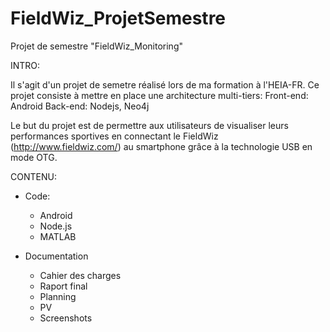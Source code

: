 # FieldWiz_ProjetSemestre
Projet de semestre "FieldWiz_Monitoring"

INTRO:

Il s'agit d'un projet de semetre réalisé lors de ma formation à l'HEIA-FR. Ce projet consiste à mettre en place une architecture multi-tiers:
Front-end: Android
Back-end: Nodejs, Neo4j

Le but du projet est de permettre aux utilisateurs de visualiser leurs performances sportives en connectant le FieldWiz (http://www.fieldwiz.com/) au smartphone grâce à la technologie USB en mode OTG.

CONTENU:

- Code:
  - Android
  - Node.js
  - MATLAB
  
- Documentation
  - Cahier des charges
  - Raport final
  - Planning
  - PV
  - Screenshots
